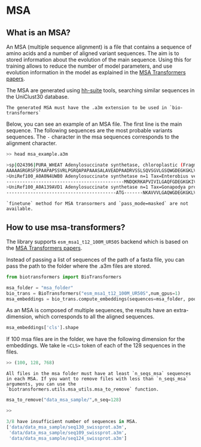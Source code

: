 # MSA

## What is an MSA?

An MSA (multiple sequence alignment) is a file that contains a sequence of amino acids and a number of aligned variant sequences. The aim is to stored information about the evolution of the main sequence. Using this for training allows to reduce the number of model parameters, and use evolution information in the model as explained in the [MSA Transformers papers](https://www.biorxiv.org/content/10.1101/2021.02.12.430858v1.full.pdf).

The MSA are generated using [hh-suite](https://bmcbioinformatics.biomedcentral.com/articles/10.1186/s12859-019-3019-7) tools, searching similar sequences in the UniClust30 database.

```{note}
The generated MSA must have the .a3m extension to be used in `bio-transformers`
```

Below, you can see an example of an MSA file. The first line is the main sequence. The following sequences are the most probable variants sequences. The `-` character in the msa sequences corresponds to the alignment character.

```bash
>> head msa_example.a3m
```

```bash
>sp|O24396|PURA_WHEAT Adenylosuccinate synthetase, chloroplastic (Fragment) OS=Triticum aestivum OX=4565 PE=1 SV=1
AAAAAGRGRSFSPAAPAPSSVRLPGRQAPAPAAASALAVEADPAADRVSSLSQVSGVLGSQWGDEGKGKLVDVLAPRFDIVARCQGGANAGHTIYNSEGKKFALHLVPSGILHEGTLCVVGNGAVIHVPGFFGEIDGLQSNGVSCDGRILVSDRAHLLFDLHQTVDGLREAELANSFIGTTKRGIGPCYSSKVTRNGLRVCDLRHMDTFGDKLDVLFEDAAARFEGFKYSKGMLKEEVERYKRFAERLEPFIADTVHVLNESIRQKKKILVEGGQATMLDIDFGTYPFVTSSSPSAGGICTGLGIAPRVIGDLIGVVKAYTTRVGSGPFPTELLGEEGDVLRKAGMEFGTTTGRPRRCGWLDIVALKYCCDINGFSSLNLTKLDVLSGLPEIKLGVSYNQMDGEKLQSFPGDLDTLEQVQVNYEVLPGWDSDISSVRSYSELPQAARRYVERIEELAGVPVHYIGVGPGRDALIYK
>UniRef100_A0A0N4UWB0 Adenylosuccinate synthetase n=1 Tax=Enterobius vermicularis TaxID=51028 RepID=A0A0N4UWB0_ENTVE
--------------------------------------------MNDQKRKAPVIVILGAQFGDEGKGKIVDFLIEKekIQLTARCQGGNNAGHTVV-VNGRKSDFHLLPTGIINEDCYNIIGNGVVVNLDALFKEIEHNEIDKLNgWEKRLMISELAHLVTSMHMQADGQQEKSLSSEKIGTTSKGIGPTYSTKCFRNGIRVGELlGDFEAFSAKFRSLAAFYLKQFPGIEVN---VEEELDNYKKHAVCLKRLgiVGDTITYLDEMRAQGKAILVEGANGAMLDIDFGsflytffchsgTYPFVTSSNATVGGAVTGLGIPPTAITEIIGVVKAYETRVGSGPFPTEQQGKIGEDLQSIGHEVGVTTGRKRRCGWLDLFLLKRSSVINGFTALALTKLDILDNFDEIKVATGYR-IDGKSLKAPPSCAADWSRIELEYKTFSGWKDDVSKIRSFNELPENCKTYVKFIEGFVGVPIKWIGVGEDREALIVM
>UniRef100_A0A139AVD1 Adenylosuccinate synthetase n=1 Tax=Gonapodya prolifera (strain JEL478) TaxID=1344416 RepID=A0A139AVD1_GONPJ
-----------------------------------------ATG-------NKAVVVLGAQWGDEGKGKLVDILTQQADLVARCQGGNNAGHTIV-VDGVKFDFHMLPSGLLGaPSTVSLVGSGVVLHLPSFFEEVKKTESKGVSCANRLFVSDRCHLVFDLHQIVDGLKEGELAShkQEIGTTKKGIGPAYSSKASRGGVRVHHLiaPDFAEFESRFRQMAANKKRRYGDFPYD---VDAEVERYRQYRDLIRPYVVDSVTYVHKALQEGKRVLVEGANAVMLDIDFGTFPYVTSSNTTIGGVCTGLGLPPKSIGKVIGVVKAYTTRVGAGPFPTEQLNEVGEHLQTVGAEFGVTTGRKRRCGWLDAAVLRWSHMINGYDSINLTKLDILDGLPTLRIGIAYKHrATGQVYETFPADLHLLEECDVIYEELPGWKESIGGCKSWDALPENARKYVERIEQLVGVNVEYIGVGVSRDSMITK
```

```{caution}
`finetune` method for MSA transormers and `pass_mode=masked` are not available.
```

## How to use msa-transformers?

The library supports `esm_msa1_t12_100M_UR50S` backend which is based on the [MSA Transformers papers](https://www.biorxiv.org/content/10.1101/2021.02.12.430858v1.full.pdf).

Instead of passing a list of sequences of the path of a fasta file, you can pass the path to the folder where the .a3m files are stored.

```python
from biotransformers import BioTransformers

msa_folder = "msa_folder"
bio_trans = BioTransformers("esm_msa1_t12_100M_UR50S",num_gpus=1)
msa_embeddings = bio_trans.compute_embeddings(sequences=msa_folder, pool_mode=("cls","mean"), n_seqs_msa=128)
```

As an MSA is composed of multiple sequences, the results have an extra-dimension, which corresponds to all the aligned sequences.

```python
msa_embeddings['cls'].shape
```

If 100 msa files are in the folder, we have the following dimension for the embeddings. We take le `<CLS>` token of each of the 128 sequences in the files.

```python
>> (100, 128, 768)
```

```{caution}
All files in the msa folder must have at least `n_seqs_msa` sequences in each MSA. If you want to remove files with less than `n_seqs_msa` arguments, you can use the `biotransformers.utils.msa_utils.msa_to_remove` function.
```

```python
msa_to_remove("data_msa_sample/",n_seq=128)
```

```python
>>

3/8 have insufficient number of sequences in MSA.
['data/data_msa_sample/seq130_swissprot.a3m',
 'data/data_msa_sample/seq109_swissprot.a3m',
 'data/data_msa_sample/seq124_swissprot.a3m']
```
